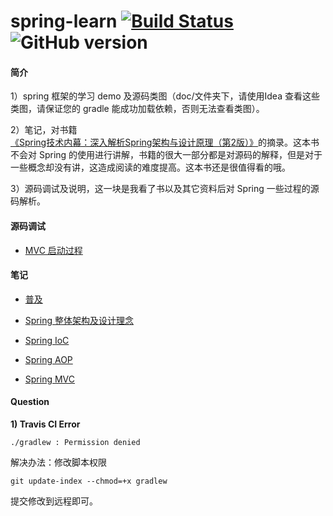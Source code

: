 # spring-learn [![Build Status](https://travis-ci.org/YuanLicc/spring-learn.svg?branch=master) ](https://travis-ci.org/YuanLicc/spring-learn)![GitHub version](https://badge.fury.io/gh/yuanlicc%2Fspring-learn.svg)
#### 简介
1）spring 框架的学习 demo 及源码类图（doc/文件夹下，请使用Idea 查看这些类图，请保证您的 gradle 能成功加载依赖，否则无法查看类图）。

2）笔记，对书籍 [《Spring技术内幕：深入解析Spring架构与设计原理（第2版）》](https://www.amazon.cn/dp/B0077K9ZXY/ref=sr_1_1?s=books&ie=UTF8&qid=1533693228&sr=1-1&keywords=Spring+%E6%8A%80%E6%9C%AF%E5%86%85%E5%B9%95)的摘录。这本书不会对 Spring 的使用进行讲解，书籍的很大一部分都是对源码的解释，但是对于一些概念却没有讲，这造成阅读的难度提高。这本书还是很值得看的哦。

3）源码调试及说明，这一块是我看了书以及其它资料后对 Spring 一些过程的源码解析。

#### 源码调试

- [MVC 启动过程](https://github.com/YuanLicc/spring-learn/blob/master/doc/notes/MVCStart.md)

#### 笔记

- [普及](https://github.com/YuanLicc/spring-learn/blob/master/doc/notes/OtherBasic.md)

- [Spring 整体架构及设计理念](https://github.com/YuanLicc/spring-learn/blob/master/doc/notes/SpringFramework.md)
- [Spring IoC](https://github.com/YuanLicc/spring-learn/blob/master/doc/notes/SpringIoC.md)
- [Spring AOP](https://github.com/YuanLicc/spring-learn/blob/master/doc/notes/SpringAOP.md)
- [Spring MVC](https://github.com/YuanLicc/spring-learn/blob/master/doc/notes/SpringMVC.md)

#### Question

**1)  Travis CI Error**

```shell
./gradlew : Permission denied
```

解决办法：修改脚本权限

```shell
git update-index --chmod=+x gradlew
```

提交修改到远程即可。
